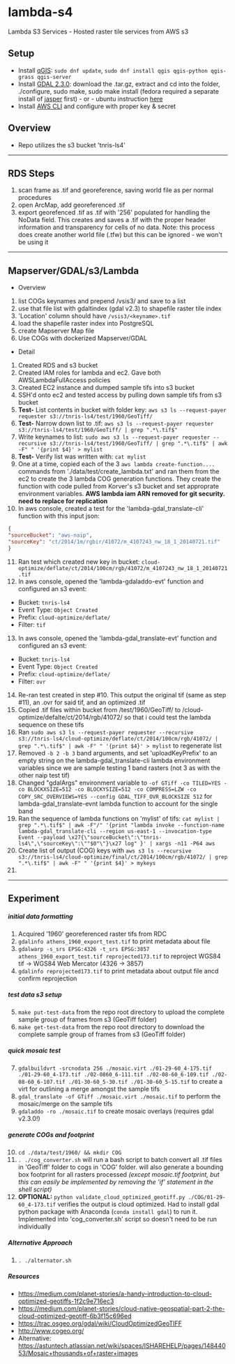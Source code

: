 # lambda-s4
Lambda S3 Services - Hosted raster tile services from AWS s3

## Setup

* Install [qGIS](https://qgis.org/en/site/forusers/download.html): `sudo dnf update`, `sudo dnf install qgis qgis-python qgis-grass qgis-server`
* Install [GDAL 2.3.0](http://trac.osgeo.org/gdal/wiki/DownloadSource): download the .tar.gz, extract and cd into the folder, ./configure, sudo make, sudo make install (fedora required a separate install of [jasper](http://download.osgeo.org/gdal/jasper-1.900.1.uuid.tar.gz) first) - or - ubuntu instruction [here](http://www.sarasafavi.com/installing-gdalogr-on-ubuntu.html)
* Install [AWS CLI](https://docs.aws.amazon.com/cli/latest/userguide/installing.html) and configure with proper key & secret

## Overview

* Repo utilizes the s3 bucket 'tnris-ls4'

---

## RDS Steps

1. scan frame as .tif and georeference, saving world file as per normal procedures
2. open ArcMap, add georeferenced .tif
3. export georefenced .tif as .tif with '256' populated for handling the NoData field. This creates and saves a .tif with the proper header information and transparency for cells of no data. Note: this process does create another world file (.tfw) but this can be ignored - we won't be using it

---

## Mapserver/GDAL/s3/Lambda

* Overview

1. list COGs keynames and prepend /vsis3/ and save to a list
2. use that file list with gdaltindex (gdal v2.3) to shapefile raster tile index
3. 'Location' column should have `/vsis3/<keyname>.tif`
4. load the shapefile raster index into PostgreSQL
5. create Mapserver Map file
6. Use COGs with dockerized Mapserver/GDAL

* Detail

1. Created RDS and s3 bucket
2. Created IAM roles for lambda and ec2. Gave both AWSLambdaFullAccess policies
3. Created EC2 instance and dumped sample tifs into s3 bucket
4. SSH'd onto ec2 and tested access by pulling down sample tifs from s3 bucket
5. **Test-** List contents in bucket with folder key: `aws s3 ls --request-payer requester s3://tnris-ls4/test/1960/GeoTiff/`
6. **Test-** Narrow down list to .tif: `aws s3 ls --request-payer requester s3://tnris-ls4/test/1960/GeoTiff/ | grep ".*\.tif$"`
7. Write keynames to list: `sudo aws s3 ls --request-payer requester --recursive s3://tnris-ls4/test/1960/GeoTiff/ | grep ".*\.tif$" | awk -F" " '{print $4}' > mylist`
8. **Test-** Verify list was written with: `cat mylist`
9. One at a time, copied each of the 3 `aws lambda create-function....` commands from './data/test/create_lambda.txt' and ran them from the ec2 to create the 3 lambda COG generation functions. They create the function with code pulled from Korver's s3 bucket and set approprate environment variables. **AWS lambda iam ARN removed for git security. need to replace for replication**
10. In aws console, created a test for the 'lambda-gdal_translate-cli' function with this input json:
``` json
{
"sourceBucket": "aws-naip",
"sourceKey": "ct/2014/1m/rgbir/41072/m_4107243_nw_18_1_20140721.tif"
}
```
11. Ran test which created new key in bucket: `cloud-optimize/deflate/ct/2014/100cm/rgb/41072/m_4107243_nw_18_1_20140721.tif`
12. In aws console, opened the 'lambda-gdaladdo-evt' function and configured an s3 event:
  * Bucket: `tnris-ls4`
  * Event Type: `Object Created`
  * Prefix: `cloud-optimize/deflate/`
  * Filter: `tif`
13. In aws console, opened the 'lambda-gdal_translate-evt' function and configured an s3 event:
  * Bucket: `tnris-ls4`
  * Event Type: `Object Created`
  * Prefix: `cloud-optimize/deflate/`
  * Filter: `ovr`
14. Re-ran test created in step #10. This output the original tif (same as step #11), an .ovr for said tif, and an optimized .tif
15. Copied .tif files within bucket from /test/1960/GeoTiff/ to /cloud-optimize/defalte/ct/2014/rgb/41072/ so that i could test the lambda sequence on these tifs
16. Ran `sudo aws s3 ls --request-payer requester --recursive s3://tnris-ls4/cloud-optimize/deflate/ct/2014/100cm/rgb/41072/ | grep ".*\.tif$" | awk -F" " '{print $4}' > mylist` to regenerate list
17. Removed `-b 2 -b 3` band arguments, and set 'uploadKeyPrefix' to an empty string on the lambda-gdal_translate-cli lambda environment variables since we are sample testing 1 band rasters (not 3 as with the other naip test tif)
18. Changed "gdalArgs" environment variable to `-of GTiff -co TILED=YES -co BLOCKXSIZE=512 -co BLOCKYSIZE=512 -co COMPRESS=LZW -co COPY_SRC_OVERVIEWS=YES --config GDAL_TIFF_OVR_BLOCKSIZE 512` for lambda-gdal_translate-evnt lambda function to account for the single band
19. Ran the sequence of lambda functions on 'mylist' of tifs: `cat mylist | grep ".*\.tif$" | awk -F"/" '{print "lambda invoke --function-name lambda-gdal_translate-cli --region us-east-1 --invocation-type Event --payload \x27{\"sourceBucket\":\"tnris-ls4\",\"sourceKey\":\""$0"\"}\x27 log" }' | xargs -n11 -P64 aws`
20. Create list of output (COG) keys with `aws s3 ls --recursive s3://tnris-ls4/cloud-optimize/final/ct/2014/100cm/rgb/41072/ | grep ".*\.tif$" | awk -F" " '{print $4}' > mykeys`
21. 

---

## Experiment

##### initial data formatting
1. Acquired '1960' georeferenced raster tifs from RDC
2. `gdalinfo athens_1960_export_test.tif` to print metadata about file
3. `gdalwarp -s_srs EPSG:4326 -t_srs EPSG:3857 athens_1960_export_test.tif reprojected173.tif` to reproject WGS84 tif -> WGS84 Web Mercator (4326 -> 3857)
4. `gdalinfo reprojected173.tif` to print metadata about output file ancd confirm reprojection

##### test data s3 setup
5. `make put-test-data` from the repo root directory to upload the complete sample group of frames from s3 (GeoTiff folder)
6. `make get-test-data` from the repo root directory to download the complete sample group of frames from s3 (GeoTiff folder)

##### quick mosaic test
7. `gdalbuildvrt -srcnodata 256 ./mosaic.virt ./01-29-60_4-175.tif ./01-29-60_4-173.tif ./02-0860_6-111.tif ./02-08-60_6-109.tif ./02-08-60_6-107.tif ./01-30-60_5-30.tif ./01-30-60_5-15.tif` to create a virt for outlining a merge amongst the sample tifs
8. `gdal_translate -of GTiff ./mosaic.virt ./mosaic.tif` to perform the mosaic/merge on the sample tifs
9. `gdaladdo -ro ./mosaic.tif` to create mosaic overlays (requires gdal v2.3.0!)

##### generate COGs and footprint
10. `cd ./data/test/1960/ && mkdir COG`
11. `. ./cog_converter.sh` will run a bash script to batch convert all .tif files in 'GeoTiff' folder to cogs in 'COG' folder. will also generate a bounding box footprint for all rasters processed *(except mosaic.tif footprint, but this can easily be implemented by removing the 'if' statement in the shell script)*
12. **OPTIONAL:** `python validate_cloud_optimized_geotiff.py ./COG/01-29-60_4-173.tif` verifies the output is cloud optimized. Had to install gdal python package with Anaconda (`conda install gdal`) to run it. Implemented into 'cog_converter.sh' script so doesn't need to be run individually

##### Alternative Approach
1. `. ./alternator.sh`

##### Resources

* https://medium.com/planet-stories/a-handy-introduction-to-cloud-optimized-geotiffs-1f2c9e716ec3
* https://medium.com/planet-stories/cloud-native-geospatial-part-2-the-cloud-optimized-geotiff-6b3f15c696ed
* https://trac.osgeo.org/gdal/wiki/CloudOptimizedGeoTIFF
* http://www.cogeo.org/
* Alternative: https://astuntech.atlassian.net/wiki/spaces/ISHAREHELP/pages/14844053/Mosaic+thousands+of+raster+images
